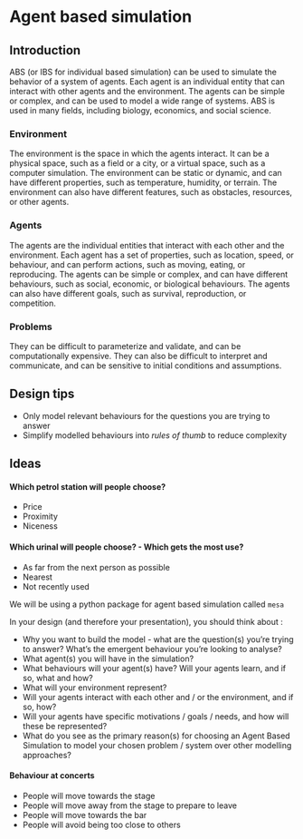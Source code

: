 # Agent based simulation

## Introduction

ABS (or IBS for individual based simulation) can be used to simulate the behavior of a system of agents. Each agent is an individual entity that can interact with other agents and the environment. The agents can be simple or complex, and can be used to model a wide range of systems. ABS is used in many fields, including biology, economics, and social science. 

### Environment

The environment is the space in which the agents interact. It can be a physical space, such as a field or a city, or a virtual space, such as a computer simulation. The environment can be static or dynamic, and can have different properties, such as temperature, humidity, or terrain. The environment can also have different features, such as obstacles, resources, or other agents.

### Agents

The agents are the individual entities that interact with each other and the environment. Each agent has a set of properties, such as location, speed, or behaviour, and can perform actions, such as moving, eating, or reproducing. The agents can be simple or complex, and can have different behaviours, such as social, economic, or biological behaviours. The agents can also have different goals, such as survival, reproduction, or competition.

### Problems

They can be difficult to parameterize and validate, and can be computationally expensive. They can also be difficult to interpret and communicate, and can be sensitive to initial conditions and assumptions. 

## Design tips

- Only model relevant behaviours for the questions you are trying to answer
- Simplify modelled behaviours into _rules of thumb_ to reduce complexity


## Ideas

#### Which petrol station will people choose?

- Price
- Proximity
- Niceness

#### Which urinal will people choose? - Which gets the most use?

- As far from the next person as possible
- Nearest
- Not recently used

We will be using a python package for agent based simulation called `mesa`

In your design (and therefore your presentation), you should think about :
- Why you want to build the model - what are the question(s) you’re trying to answer?  What’s the emergent behaviour you’re looking to analyse?
- What agent(s) you will have in the simulation?
- What behaviours will your agent(s) have?  Will your agents learn, and if so, what and how?
- What will your environment represent?
- Will your agents interact with each other and / or the environment, and if so, how?
- Will your agents have specific motivations / goals / needs, and how will these be represented?
- What do you see as the primary reason(s) for choosing an Agent Based Simulation to model your chosen problem / system over other modelling approaches?

#### Behaviour at concerts

- People will move towards the stage
- People will move away from the stage to prepare to leave
- People will move towards the bar
- People will avoid being too close to others